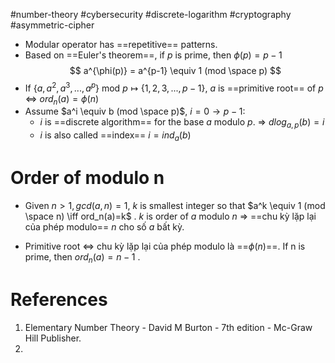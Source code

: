 #number-theory #cybersecurity #discrete-logarithm #cryptography #asymmetric-cipher 

- Modular operator has ==repetitive== patterns.
- Based on ==Euler's theorem==, if $p$ is prime, then $\phi(p)=p-1$
	$$
		a^{\phi(p)} = a^{p-1} \equiv 1 (mod \space p)
	$$
- If $\{a, a^2, a^3,...,a^p\}$ mod $p \mapsto \{1,2,3,...,p-1\}$, $a$ is ==primitive root== of $p$ $\iff$  $ord_n(a)=\phi(n)$ 
- Assume $a^i \equiv b (mod \space p)$, $i=0 \to p-1$:
	- $i$ is ==discrete algorithm== for the base $a$ modulo $p$. => $dlog_{a,p}(b)=i$ 
	- $i$ is also called ==index== $i=ind_{a}(b)$ 
 
# Order of modulo n

- Given $n>1, gcd(a,n)=1$, $k$ is smallest integer so that $a^k \equiv 1 (mod \space n) \iff ord_n(a)=k$ . $k$ is order of $a$ modulo $n$ => ==chu kỳ lặp lại của phép modulo== $n$ cho số $a$ bất kỳ.

- Primitive root <=> chu kỳ lặp lại của phép modulo là ==$\phi(n)$==. If n is prime, then  $ord_n(a)=n-1$ .

# References
1. Elementary Number Theory - David M Burton - 7th edition - Mc-Graw Hill Publisher.
2. 